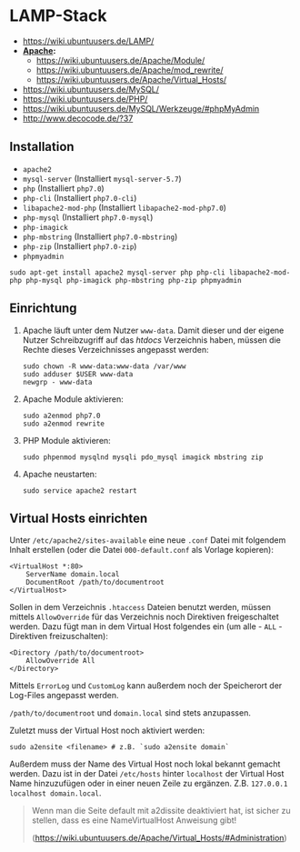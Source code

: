 # LAMP-Stack

+	<https://wiki.ubuntuusers.de/LAMP/>
+	**[Apache](https://wiki.ubuntuusers.de/Apache_2.4/):**
	+	<https://wiki.ubuntuusers.de/Apache/Module/>
	+	<https://wiki.ubuntuusers.de/Apache/mod_rewrite/>
	+	<https://wiki.ubuntuusers.de/Apache/Virtual_Hosts/>
+	<https://wiki.ubuntuusers.de/MySQL/>
+	<https://wiki.ubuntuusers.de/PHP/>
+	<https://wiki.ubuntuusers.de/MySQL/Werkzeuge/#phpMyAdmin>
+	<http://www.decocode.de/?37>



## Installation

+	`apache2`
+	`mysql-server` (Installiert `mysql-server-5.7`)
+	`php` (Installiert `php7.0`)
+	`php-cli` (Installiert `php7.0-cli`)
+	`libapache2-mod-php` (Installiert `libapache2-mod-php7.0`)
+	`php-mysql` (Installiert `php7.0-mysql`)
+	`php-imagick`
+	`php-mbstring` (Installiert `php7.0-mbstring`)
+	`php-zip` (Installiert `php7.0-zip`)
+	`phpmyadmin`

<!---->

	sudo apt-get install apache2 mysql-server php php-cli libapache2-mod-php php-mysql php-imagick php-mbstring php-zip phpmyadmin



## Einrichtung

1.	Apache läuft unter dem Nutzer `www-data`. Damit dieser und der eigene Nutzer Schreibzugriff auf das *htdocs* Verzeichnis haben, müssen die Rechte dieses Verzeichnisses angepasst werden:

		sudo chown -R www-data:www-data /var/www
		sudo adduser $USER www-data
		newgrp - www-data
2.	Apache Module aktivieren:

		sudo a2enmod php7.0
		sudo a2enmod rewrite
3.	PHP Module aktivieren:

		sudo phpenmod mysqlnd mysqli pdo_mysql imagick mbstring zip
3.	Apache neustarten:

		sudo service apache2 restart



## Virtual Hosts einrichten

Unter `/etc/apache2/sites-available` eine neue `.conf` Datei mit folgendem Inhalt erstellen (oder die Datei `000-default.conf` als Vorlage kopieren):

	<VirtualHost *:80>
		ServerName domain.local
		DocumentRoot /path/to/documentroot
	</VirtualHost>

Sollen in dem Verzeichnis `.htaccess` Dateien benutzt werden, müssen mittels `AllowOverride` für das Verzeichnis noch Direktiven freigeschaltet werden. Dazu fügt man in dem Virtual Host folgendes ein (um alle - `ALL` - Direktiven freizuschalten):

	<Directory /path/to/documentroot>
		AllowOverride All
	</Directory>

Mittels `ErrorLog` und `CustomLog` kann außerdem noch der Speicherort der Log-Files angepasst werden.

`/path/to/documentroot` und `domain.local` sind stets anzupassen.

Zuletzt muss der Virtual Host noch aktiviert werden:

	sudo a2ensite <filename> # z.B. `sudo a2ensite domain`

Außerdem muss der Name des Virtual Host noch lokal bekannt gemacht werden. Dazu ist in der Datei `/etc/hosts` hinter `localhost` der Virtual Host Name hinzuzufügen oder in einer neuen Zeile zu ergänzen. Z.B. `127.0.0.1 localhost domain.local`.

>	Wenn man die Seite default mit a2dissite deaktiviert hat, ist sicher zu stellen, dass es eine NameVirtualHost Anweisung gibt!
>
>	(<https://wiki.ubuntuusers.de/Apache/Virtual_Hosts/#Administration>)
